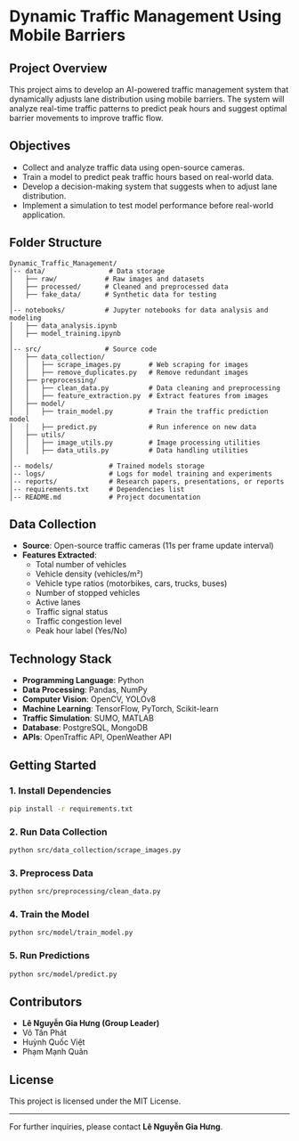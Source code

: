 # Dynamic Traffic Management Using Mobile Barriers

## Project Overview
This project aims to develop an AI-powered traffic management system that dynamically adjusts lane distribution using mobile barriers. The system will analyze real-time traffic patterns to predict peak hours and suggest optimal barrier movements to improve traffic flow.

## Objectives
- Collect and analyze traffic data using open-source cameras.
- Train a model to predict peak traffic hours based on real-world data.
- Develop a decision-making system that suggests when to adjust lane distribution.
- Implement a simulation to test model performance before real-world application.

## Folder Structure
```
Dynamic_Traffic_Management/
│-- data/                # Data storage
│   ├── raw/            # Raw images and datasets
│   ├── processed/      # Cleaned and preprocessed data
│   ├── fake_data/      # Synthetic data for testing
│
│-- notebooks/          # Jupyter notebooks for data analysis and modeling
│   ├── data_analysis.ipynb
│   ├── model_training.ipynb
│
│-- src/                # Source code
│   ├── data_collection/
│   │   ├── scrape_images.py       # Web scraping for images
│   │   ├── remove_duplicates.py   # Remove redundant images
│   ├── preprocessing/
│   │   ├── clean_data.py          # Data cleaning and preprocessing
│   │   ├── feature_extraction.py  # Extract features from images
│   ├── model/
│   │   ├── train_model.py         # Train the traffic prediction model
│   │   ├── predict.py             # Run inference on new data
│   ├── utils/
│   │   ├── image_utils.py         # Image processing utilities
│   │   ├── data_utils.py          # Data handling utilities
│
│-- models/              # Trained models storage
│-- logs/                # Logs for model training and experiments
│-- reports/             # Research papers, presentations, or reports
│-- requirements.txt     # Dependencies list
│-- README.md            # Project documentation
```

## Data Collection
- **Source**: Open-source traffic cameras (11s per frame update interval)
- **Features Extracted**:
  - Total number of vehicles
  - Vehicle density (vehicles/m²)
  - Vehicle type ratios (motorbikes, cars, trucks, buses)
  - Number of stopped vehicles
  - Active lanes
  - Traffic signal status
  - Traffic congestion level
  - Peak hour label (Yes/No)

## Technology Stack
- **Programming Language**: Python
- **Data Processing**: Pandas, NumPy
- **Computer Vision**: OpenCV, YOLOv8
- **Machine Learning**: TensorFlow, PyTorch, Scikit-learn
- **Traffic Simulation**: SUMO, MATLAB
- **Database**: PostgreSQL, MongoDB
- **APIs**: OpenTraffic API, OpenWeather API

## Getting Started
### 1. Install Dependencies
```sh
pip install -r requirements.txt
```

### 2. Run Data Collection
```sh
python src/data_collection/scrape_images.py
```

### 3. Preprocess Data
```sh
python src/preprocessing/clean_data.py
```

### 4. Train the Model
```sh
python src/model/train_model.py
```

### 5. Run Predictions
```sh
python src/model/predict.py
```

## Contributors
- **Lê Nguyễn Gia Hưng (Group Leader)**
- Võ Tấn Phát
- Huỳnh Quốc Việt
- Phạm Mạnh Quân

## License
This project is licensed under the MIT License.

---
For further inquiries, please contact **Lê Nguyễn Gia Hưng**.

